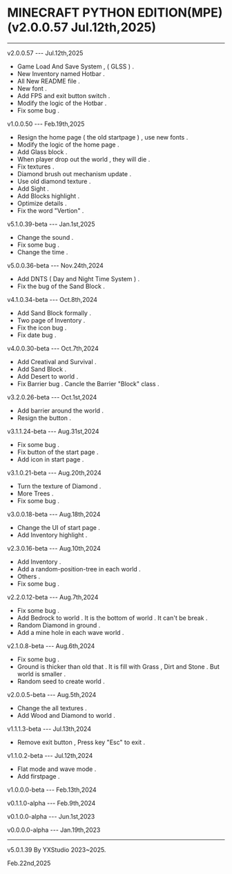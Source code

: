 # MINECRAFT PYTHON EDITION(MPE)(v2.0.0.57 Jul.12th,2025)

--------------------------------------------------

v2.0.0.57 --- Jul.12th,2025
- Game Load And Save System , ( GLSS ) .
- New Inventory named Hotbar .
- All New README file .
- New font .
- Add FPS and exit button switch .
- Modify the logic of the Hotbar .
- Fix some bug .

v1.0.0.50 --- Feb.19th,2025
- Resign the home page ( the old startpage ) , use new fonts .
- Modify the logic of the home page .
- Add Glass block .
- When player drop out the world , they will die .
- Fix textures .
- Diamond brush out mechanism update .
- Use old diamond texture .
- Add Sight .
- Add Blocks highlight .
- Optimize details .
- Fix the word "Vertion" .


v5.1.0.39-beta --- Jan.1st,2025
- Change the sound .
- Fix some bug .
- Change the time .

v5.0.0.36-beta --- Nov.24th,2024
- Add DNTS ( Day and Night Time System ) .
- Fix the bug of the Sand Block .

v4.1.0.34-beta --- Oct.8th,2024
- Add Sand Block formally .
- Two page of Inventory .
- Fix the icon bug .
- Fix date bug .

v4.0.0.30-beta --- Oct.7th,2024
- Add Creatival and Survival .
- Add Sand Block .
- Add Desert to world .
- Fix Barrier bug . Cancle the Barrier "Block" class .

v3.2.0.26-beta --- Oct.1st,2024
- Add barrier around the world .
- Resign the button .

v3.1.1.24-beta --- Aug.31st,2024
- Fix some bug .
- Fix button of the start page .
- Add icon in start page .

v3.1.0.21-beta --- Aug.20th,2024
- Turn the texture of Diamond .
- More Trees .
- Fix some bug .

v3.0.0.18-beta --- Aug.18th,2024
- Change the UI of start page .
- Add Inventory highlight .

v2.3.0.16-beta --- Aug.10th,2024
- Add Inventory .
- Add a random-position-tree in each world .
- Others .
- Fix some bug .

v2.2.0.12-beta --- Aug.7th,2024
- Fix some bug .
- Add Bedrock to world . It is the bottom of world . It can't be break . 
- Random Diamond in ground .
- Add a mine hole in each wave world .

v2.1.0.8-beta --- Aug.6th,2024
- Fix some bug .
- Ground is thicker than old that . It is fill with Grass , Dirt and Stone . But world is smaller .
- Random seed to create world .

v2.0.0.5-beta --- Aug.5th,2024
- Change the all textures .
- Add Wood and Diamond to world .

v1.1.1.3-beta --- Jul.13th,2024
- Remove exit button , Press key "Esc" to exit .

v1.1.0.2-beta --- Jul.12th,2024
- Flat mode and wave mode .
- Add firstpage .

v1.0.0.0-beta --- Feb.13th,2024


v0.1.1.0-alpha --- Feb.9th,2024

v0.1.0.0-alpha --- Jun.1st,2023

v0.0.0.0-alpha --- Jan.19th,2023

--------------------------------------------------
v5.0.1.39
By YXStudio 2023~2025.

Feb.22nd,2025
